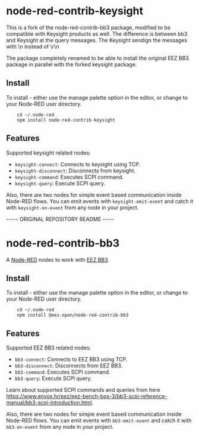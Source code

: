# node-red-contrib-keysight

This is a fork of the node-red-contrib-bb3 package, modified to be compatible with Keysight products as well.
The difference is between bb3 and Keysight at the query messages. The Keysight sendign the messages with \n instead of \r\n

The package completely renamed to be able to install the original EEZ BB3 package in parallel with the forked keysight package.

## Install

To install - either use the manage palette option in the editor, or change to your Node-RED user directory.

        cd ~/.node-red
        npm install node-red-contrib-keysight

## Features

Supported keysight related nodes:

- `keysight-connect`: Connects to keysight using TCP.
- `keysight-disconnect`: Disconnects from keysight.
- `keysight-command`: Executes SCPI command.
- `keysight-query`: Execute SCPI query.

Also, there are two nodes for simple event based communication inside Node-RED flows. You can emit events with `keysight-emit-event` and catch it with `keysight-on-event` from any node in your project.

----- ORIGINAL REPOSITORY README -----

# node-red-contrib-bb3

A [Node-RED](http://nodered.org) nodes to work with [EEZ BB3](https://www.envox.hr/eez/eez-bench-box-3/introduction.html).

## Install

To install - either use the manage palette option in the editor, or change to your Node-RED user directory.

        cd ~/.node-red
        npm install @eez-open/node-red-contrib-bb3

## Features

Supported EEZ BB3 related nodes:

- `bb3-connect`: Connects to EEZ BB3 using TCP.
- `bb3-disconnect`: Disconnects from EEZ BB3.
- `bb3-command`: Executes SCPI command.
- `bb3-query`: Execute SCPI query.

Learn about supported SCPI commands and queries from here https://www.envox.hr/eez/eez-bench-box-3/bb3-scpi-reference-manual/bb3-scpi-introduction.html.

Also, there are two nodes for simple event based communication inside Node-RED flows. You can emit events with `bb3-emit-event` and catch it with `bb3-on-event` from any node in your project.
